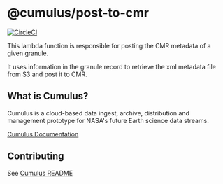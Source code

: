 # @cumulus/post-to-cmr

[![CircleCI](https://circleci.com/gh/cumulus-nasa/cumulus.svg?style=svg)](https://circleci.com/gh/cumulus-nasa/cumulus)

This lambda function is responsible for posting the CMR metadata of a given granule.

It uses information in the granule record to retrieve the xml metadata file from S3 and post it to CMR.

## What is Cumulus?

Cumulus is a cloud-based data ingest, archive, distribution and management prototype for NASA's future Earth science data streams.

[Cumulus Documentation](https://cumulus-nasa.github.io/)

## Contributing

See [Cumulus README](https://github.com/cumulus-nasa/cumulus/blob/master/README.md#installing-and-deploying)
